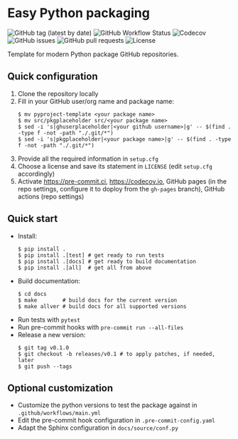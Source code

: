 # Easy Python packaging

![GitHub tag (latest by date)](https://img.shields.io/github/v/tag/ghuserplaceholder/pkgplaceholder?logo=git)
![GitHub Workflow Status](https://img.shields.io/github/workflow/status/ghuserplaceholder/pkgplaceholder/pkgplaceholder/main?label=main%20branch&logo=github)
![Codecov](https://img.shields.io/codecov/c/github/ghuserplaceholder/pkgplaceholder?logo=codecov)
![GitHub issues](https://img.shields.io/github/issues/ghuserplaceholder/pkgplaceholder?logo=github)
![GitHub pull requests](https://img.shields.io/github/issues-pr/ghuserplaceholder/pkgplaceholder?logo=github)
![License](https://img.shields.io/github/license/ghuserplaceholder/pkgplaceholder)

Template for modern Python package GitHub repositories.

## Quick configuration

1. Clone the repository locally
1. Fill in your GitHub user/org name and package name:
   ```console
   $ mv pyproject-template <your package name>
   $ mv src/pkgplaceholder src/<your package name>
   $ sed -i 's|ghuserplaceholder|<your github username>|g' -- $(find . -type f -not -path "./.git/*")
   $ sed -i 's|pkgplaceholder|<your package name>|g' -- $(find . -type f -not -path "./.git/*")
   ```
1. Provide all the required information in `setup.cfg`
1. Choose a license and save its statement in `LICENSE` (edit `setup.cfg` accordingly)
1. Activate https://pre-commit.ci, https://codecov.io, GitHub pages (in the
   repo settings, configure it to doploy from the `gh-pages` branch), GitHub
   actions (repo settings)

## Quick start

* Install:
  ```console
  $ pip install .
  $ pip install .[test] # get ready to run tests
  $ pip install .[docs] # get ready to build documentation
  $ pip install .[all]  # get all from above
  ```
* Build documentation:
  ```console
  $ cd docs
  $ make        # build docs for the current version
  $ make allver # build docs for all supported versions
  ```
* Run tests with `pytest`
* Run pre-commit hooks with `pre-commit run --all-files`
* Release a new version:
  ```console
  $ git tag v0.1.0
  $ git checkout -b releases/v0.1 # to apply patches, if needed, later
  $ git push --tags
  ```

## Optional customization

* Customize the python versions to test the package against in
  `.github/workflows/main.yml`
* Edit the pre-commit hook configuration in `.pre-commit-config.yaml`
* Adapt the Sphinx configuration in `docs/source/conf.py`
